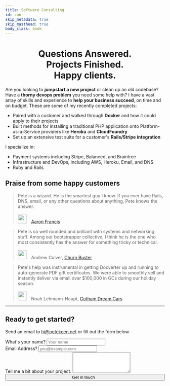 ```yaml
---
title: Software Consulting
id: con
skip_metadata: true
skip_masthead: true
body_class: book
---
```


<h1 style="text-align: center">
  Questions Answered.<br>
  Projects Finished.<br>
  Happy clients.<br>
</h1>

Are you looking to **jumpstart a new project** or clean up an old codebase? Have a **thorny devops problem** you need some help with? I have a vast array of skills and experience to **help your business succeed**, on time and on budget. These are some of my recently completed projects:

* Paired with a customer and walked through **Docker** and how it could apply to their projects
* Built methods for installing a traditional PHP application onto Platform-as-a-Service providers like **Heroku** and **CloudFoundry**
* Set up an extensive test suite for a customer's **Rails/Stripe integration**

I specialize in:

* Payment systems including Stripe, Balanced, and Braintree
* Infrastructure and DevOps, including AWS, Heroku, Email, and DNS
* Ruby and Rails


## Praise from some happy customers

<blockquote>Pete is a wizard. He is the smartest guy I know. If you ever have Rails, DNS, email, or any other questions about anything, Pete knows the answer.
<br><br>
<img class="img-circle" src="https://d2s7foagexgnc2.cloudfront.net/files/0c8e53e412919ac7f961/aaronfrancis-2.png" style="width: 2em; margin-right: 1em"><a href="http://aaronfrancis.com">Aaron Francis</a>
</blockquote>

<blockquote>Pete is so well rounded and brilliant with systems and networking stuff. Among our bootstrapper collective, I think he is the one who most consistently has the answer for something tricky or technical.
<br><br>
<img class="img-circle" src="https://d2s7foagexgnc2.cloudfront.net/files/b1a963fa3b58fe2ed131/andrew_culver.jpg" style="width: 2em; margin-right: 1em">Andrew Culver, <a href="https://www.churnbuster.io">Churn Buster</a>
</blockquote>

<blockquote>Pete's help was instrumental in getting Docverter up and running to auto-generate PDF gift certificates.  We were able to smoothly sell and instantly deliver via email over $100,000 in GCs during our holiday season.
<br><br>
<img class="img-circle" src="https://d2s7foagexgnc2.cloudfront.net/files/3aeaa39db8d39bc0d33a/noah.jpg" style="width: 2em; margin-right: 1em">Noah Lehmann-Haupt, <a href="http://www.gothamdreamcars.com/">Gotham Dream Cars</a>
</blockquote>

<hr>

## Ready to get started?

Send an email to [hi@petekeen.net](mailto:hi@petekeen.net) or fill out the form below.

<div class="sans">
<form role="form" method="post" action="/consulting-form">
  <div class="form-group">
    <label for="your-name">What's your name?</label>
    <input type="text" class="form-control" id="your-name" name="name" placeholder="Your name">
  </div>
  <div class="form-group">
    <label for="email-address">Email Address?</label>
    <input type="email" class="form-control" id="email-address" placeholder="you@example.com" name="email">
  </div>
  <div class="form-group">
    <label for="project-description">Tell me a bit about your project.</label>
    <textarea class="form-control" rows="4" id="project-description" name="description"></textarea>
  </div>
  <div style="text-align: center">
    <button type="submit" class="btn btn-xlarge btn-default" style="width: 100%">Get in touch<i style="margin-left: 0.75em" class="fa fa-thumbs-up"></i></button>
  </div>
</form>
</div>

